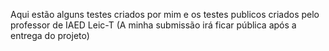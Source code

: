 Aqui estão alguns testes criados por mim e os testes publicos criados pelo professor de IAED Leic-T
(A minha submissão irá ficar pública após a entrega do projeto)
